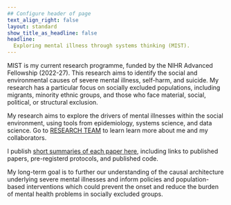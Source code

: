 ```yaml
---
## Configure header of page
text_align_right: false
layout: standard
show_title_as_headline: false
headline: 
  Exploring mental illness through systems thinking (MIST).
---
```


<!-- this is a subheadline -->
MIST is my current research programme, funded by the NIHR Advanced Fellowship (2022-27). This research aims to identify the social and environmental causes of severe mental illness, self-harm, and suicide. My research has a particular focus on socially excluded populations, including migrants, minority ethnic groups, and those who face material, social, political, or structural exclusion.

My research aims to explore the drivers of mental illnesses within the social environment, using tools from epidemiology, systems science, and data science. Go to [RESEARCH TEAM](https://www.mentalhealthepi.com/team/) to learn learn more about me and my collaborators. 

I publish [short summaries of each paper here](https://www.mentalhealthepi.com/blog/), including links to published papers, pre-registerd protocols, and published code.

My long-term goal is to further our understanding of the causal architecture underlying severe mental illnesses and inform policies and population-based interventions which could prevent the onset and reduce the burden of mental health problems in socially excluded groups.

